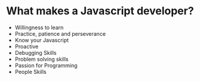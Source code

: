 # What makes a Javascript developer?

* Willingness to learn
* Practice, patience and perseverance
* Know your Javascript
* Proactive
* Debugging Skills
* Problem solving skills
* Passion for Programming
* People Skills

